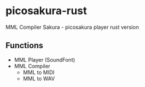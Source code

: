 # picosakura-rust

MML Compiler Sakura - picosakura player rust version

## Functions

- MML Player (SoundFont)
- MML Compiler
  - MML to MIDI
  - MML to WAV
